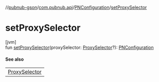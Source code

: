 //[pubnub-gson](../../../index.md)/[com.pubnub.api](../index.md)/[PNConfiguration](index.md)/[setProxySelector](set-proxy-selector.md)

# setProxySelector

[jvm]\
fun [setProxySelector](set-proxy-selector.md)(proxySelector: [ProxySelector](https://docs.oracle.com/javase/8/docs/api/java/net/ProxySelector.html)?): [PNConfiguration](index.md)

#### See also

| |
|---|
| [ProxySelector](https://docs.oracle.com/javase/8/docs/api/java/net/ProxySelector.html) |
